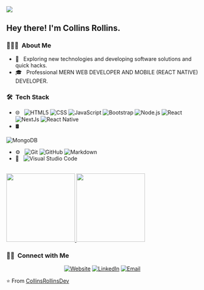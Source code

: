 <img src="https://res.cloudinary.com/crdev/image/upload/c_scale,q_100,r_0,w_200/a_0/v1652054427/mainDp_csiebc.jpg">

<h2> Hey there! I'm Collins Rollins.</h2>

<h3> 👨🏻‍💻 &nbsp;About Me </h3>

- 🤔 &nbsp; Exploring new technologies and developing software solutions and quick hacks.
- 🎓 &nbsp; Professional MERN WEB DEVELOPER AND MOBILE (REACT NATIVE) DEVELOPER.
<!-- - 💼 &nbsp; Working as a Business Development Associate at VirtuBox InfoTech Private Limited.
- 🌱 &nbsp; Learning more about Cloud Architecture, Systems Design and Artificial Intelligence.
- ✍️ &nbsp; Pursuing Graphic Design and Blog Writing as hobbies/side hustles. -->

<h3> 🛠 &nbsp;Tech Stack</h3>


- 🌐 &nbsp;
  ![HTML5](https://img.shields.io/badge/-HTML5-333333?style=flat&logo=HTML5)
  ![CSS](https://img.shields.io/badge/-CSS-333333?style=flat&logo=CSS3&logoColor=1572B6)
  ![JavaScript](https://img.shields.io/badge/-JavaScript-333333?style=flat&logo=javascript)
  ![Bootstrap](https://img.shields.io/badge/-Bootstrap-333333?style=flat&logo=bootstrap&logoColor=563D7C)
  ![Node.js](https://img.shields.io/badge/-Node.js-333333?style=flat&logo=node.js)
  ![React](https://img.shields.io/badge/-React-333333?style=flat&logo=react)
  ![NextJs](https://img.shields.io/badge/-NextJs-grey?logo=next.js)
  ![React Native](https://img.shields.io/badge/-React%20Native-grey?logo=react)
- 🛢 &nbsp;
<!--   ![MySQL](https://img.shields.io/badge/-MySQL-333333?style=flat&logo=mysql) -->
  ![MongoDB](https://img.shields.io/badge/-MongoDB-333333?style=flat&logo=mongodb)
- ⚙️ &nbsp;
  ![Git](https://img.shields.io/badge/-Git-333333?style=flat&logo=git)
  ![GitHub](https://img.shields.io/badge/-GitHub-333333?style=flat&logo=github)
  ![Markdown](https://img.shields.io/badge/-Markdown-333333?style=flat&logo=markdown)
- 🔧 &nbsp;
  ![Visual Studio Code](https://img.shields.io/badge/-Visual%20Studio%20Code-333333?style=flat&logo=visual-studio-code&logoColor=007ACC)
<!--   ![RStudio](https://img.shields.io/badge/-RStudio-333333?style=flat&logo=rstudio) -->
<!--   ![Eclipse](https://img.shields.io/badge/-Eclipse-333333?style=flat&logo=eclipse-ide&logoColor=2C2255) -->
<!-- - 🖥 &nbsp;
  ![Illustrator](https://img.shields.io/badge/-Illustrator-333333?style=flat&logo=adobe-illustrator)
  ![Photoshop](https://img.shields.io/badge/-Photoshop-333333?style=flat&logo=adobe-photoshop)
  ![InDesign](https://img.shields.io/badge/-InDesign-333333?style=flat&logo=adobe-indesign) -->

<br/>

<a href="https://github.com/CollinsRollinsDev">
  <img height="180em" src="https://github-readme-stats.vercel.app/api?username=CollinsRollinsDev&theme=buefy&show_icons=true" />
  <img height="180em" src="https://github-readme-stats.vercel.app/api/top-langs/?username=CollinsRollinsDev&theme=buefy&layout=compact" />
</a>

<br/>

<h3> 🤝🏻 &nbsp;Connect with Me </h3>

<p align="center">
<a href="https://www.collinsrollins.com/"><img alt="Website" src="https://img.shields.io/badge/Website-www.collinsrollins.com-blue?style=flat-square&logo=google-chrome"></a>
<a href="https://www.linkedin.com/in/collins-rollins-82a56a214/"><img alt="LinkedIn" src="https://img.shields.io/badge/LinkedIn-Collins%20Rollins-blue?style=flat-square&logo=linkedin"></a>
<!-- <a href="https://www.instagram.com/adityavs_/"><img alt="Instagram" src="https://img.shields.io/badge/Instagram-adityavs__-blue?style=flat-square&logo=instagram"></a> -->
<a href="mailto:collinsrollins@gmail.com"><img alt="Email" src="https://img.shields.io/badge/Email-collinsrollins@gmail.com-blue?style=flat-square&logo=gmail"></a>
</p>

⭐️ From [CollinsRollinsDev](https://github.com/CollinsRollinsDev)
